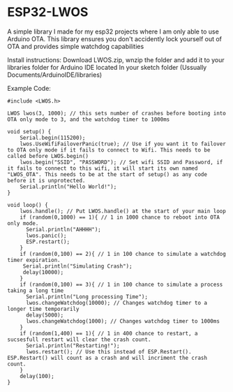 # ESP32-LWOS
A simple library I made for my esp32 projects where I am only able to use Arduino OTA. This library ensures you don't accidently lock yourself out of OTA and provides simple watchdog capabilities

Install instructions:
Download LWOS.zip, wnzip the folder and add it to your libraries folder for Arduino IDE located In your sketch folder (Ussually Documents/ArduinoIDE/libraries)

Example Code:
```
#include <LWOS.h>

LWOS lwos(3, 1000); // this sets number of crashes before booting into OTA only mode to 3, and the watchdog timer to 1000ms

void setup() {
    Serial.begin(115200);
    lwos.UseWifiFailoverPanic(true); // Use if you want it to failover to OTA only mode if it fails to connect to Wifi. This needs to be called before LWOS.begin()
    lwos.begin("SSID", "PASSWORD"); // Set wifi SSID and Password, if it fails to connect to this wifi, it will start its own named "LWOS_OTA". This needs to be at the start of setup() as any code before it is unprotected.
    Serial.println("Hello World!");
}

void loop() {
    lwos.handle(); // Put LWOS.handle() at the start of your main loop
    if (random(0,1000) == 1){ // 1 in 1000 chance to reboot into OTA only mode.
      Serial.println("AHHHH");
      lwos.panic();
      ESP.restart();
    }
    if (random(0,100) == 2){ // 1 in 100 chance to simulate a watchdog timer expiration.
     Serial.println("Simulating Crash"); 
     delay(10000);
    }
    if (random(0,100) == 3){ // 1 in 100 chance to simulate a process taking a long time
      Serial.println("Long processing Time");
      lwos.changeWatchdog(10000); // Changes watchdog timer to a longer time temporarily
      delay(5000);
      lwos.changeWatchdog(1000); // Changes watchdog timer to 1000ms
    }
    if (random(1,400) == 1){ // 1 in 400 chance to restart, a sucsesfull restart will clear the crash count.
      Serial.println("Restarting!");
      lwos.restart(); // Use this instead of ESP.Restart(). ESP.Restart() will count as a crash and will incriment the crash count.
    }
    delay(100);
}
```

